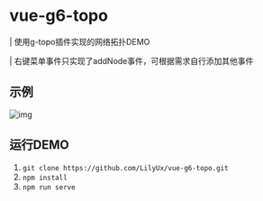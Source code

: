# vue-g6-topo
|  使用g-topo插件实现的网络拓扑DEMO

| 右键菜单事件只实现了addNode事件，可根据需求自行添加其他事件

## 示例
![img](https://github.com/LilyUx/vue-g6-topo/blob/master/doc/topo.gif)

## 运行DEMO
1. `git clone https://github.com/LilyUx/vue-g6-topo.git`
2. `npm install`
3. `npm run serve`
